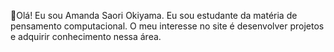 👋Olá! Eu sou Amanda Saori Okiyama.
 Eu sou estudante da matéria de pensamento computacional.
 O meu interesse no site é desenvolver projetos e adquirir conhecimento nessa área.
